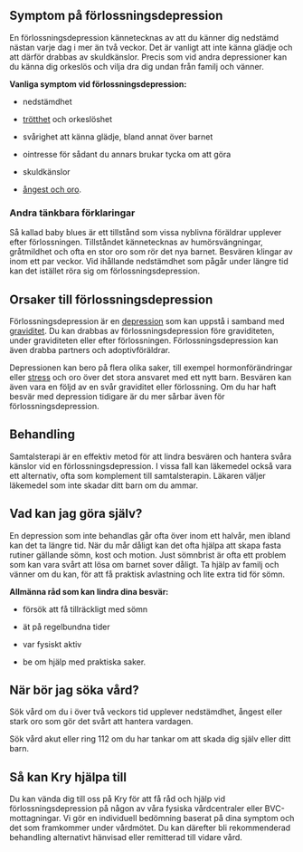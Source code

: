 Symptom på förlossningsdepression
---------------------------------

En förlossningsdepression kännetecknas av att du känner dig nedstämd nästan varje dag i mer än två veckor. Det är vanligt att inte känna glädje och att därför drabbas av skuldkänslor. Precis som vid andra depressioner kan du känna dig orkeslös och vilja dra dig undan från familj och vänner.

**Vanliga symptom vid förlossningsdepression:**

*   nedstämdhet
    
*   [trötthet](https://www.kry.se/fakta/trotthet/ "trotthet") och orkeslöshet
    
*   svårighet att känna glädje, bland annat över barnet
    
*   ointresse för sådant du annars brukar tycka om att göra
    
*   skuldkänslor
    
*   [ångest och oro](https://www.kry.se/fakta/angest-och-oro/ "angest-och-oro").
    

### Andra tänkbara förklaringar

Så kallad baby blues är ett tillstånd som vissa nyblivna föräldrar upplever efter förlossningen. Tillståndet kännetecknas av humörsvängningar, gråtmildhet och ofta en stor oro som rör det nya barnet. Besvären klingar av inom ett par veckor. Vid ihållande nedstämdhet som pågår under längre tid kan det istället röra sig om förlossningsdepression.

Orsaker till förlossningsdepression
-----------------------------------

Förlossningsdepression är en [depression](https://www.kry.se/fakta/depression-och-nedstamdhet/ "depression") som kan uppstå i samband med [graviditet](https://www.kry.se/fakta/graviditet/ "graviditet"). Du kan drabbas av förlossningsdepression före graviditeten, under graviditeten eller efter förlossningen. Förlossningsdepression kan även drabba partners och adoptivföräldrar.

Depressionen kan bero på flera olika saker, till exempel hormonförändringar eller [stress](https://www.kry.se/fakta/stress/ "stress") och oro över det stora ansvaret med ett nytt barn. Besvären kan även vara en följd av en svår graviditet eller förlossning. Om du har haft besvär med depression tidigare är du mer sårbar även för förlossningsdepression.

Behandling
----------

Samtalsterapi är en effektiv metod för att lindra besvären och hantera svåra känslor vid en förlossningsdepression. I vissa fall kan läkemedel också vara ett alternativ, ofta som komplement till samtalsterapin. Läkaren väljer läkemedel som inte skadar ditt barn om du ammar.

Vad kan jag göra själv?
-----------------------

En depression som inte behandlas går ofta över inom ett halvår, men ibland kan det ta längre tid. När du mår dåligt kan det ofta hjälpa att skapa fasta rutiner gällande sömn, kost och motion. Just sömnbrist är ofta ett problem som kan vara svårt att lösa om barnet sover dåligt. Ta hjälp av familj och vänner om du kan, för att få praktisk avlastning och lite extra tid för sömn.

**Allmänna råd som kan lindra dina besvär:**

*   försök att få tillräckligt med sömn
    
*   ät på regelbundna tider
    
*   var fysiskt aktiv
    
*   be om hjälp med praktiska saker.
    

När bör jag söka vård?
----------------------

Sök vård om du i över två veckors tid upplever nedstämdhet, ångest eller stark oro som gör det svårt att hantera vardagen.

Sök vård akut eller ring 112 om du har tankar om att skada dig själv eller ditt barn.

Så kan Kry hjälpa till
----------------------

Du kan vända dig till oss på Kry för att få råd och hjälp vid förlossningsdepression på någon av våra fysiska vårdcentraler eller BVC-mottagningar. Vi gör en individuell bedömning baserat på dina symptom och det som framkommer under vårdmötet. Du kan därefter bli rekommenderad behandling alternativt hänvisad eller remitterad till vidare vård.